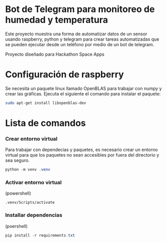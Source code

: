# Bot de Telegram para monitoreo de humedad y temperatura

Este proyecto muestra una forma de automatizar datos de un sensor usando raspberry, python y telegram para crear tareas automatizadas que se pueden ejecutar desde un teléfono por medio de un bot de telegram.

Proyecto diseñado para Hackathon Space Apps

# Configuración de raspberry

Se necesita un paquete linux llamado OpenBLAS para trabajar con numpy y crear las gráficas. Ejecuta el siguiente el comando para instalar el paquete:

```bash
sudo apt-get install libopenblas-dev
```

# Lista de comandos

### Crear entorno virtual

Para trabajar con dependecias y paquetes, es necesario crear un entorno virtual para que los paquetes no sean accesibles por fuera del directorio y sea seguro.

```powershell
python -m venv .venv
```

### Activar entorno virtual

(powershell)

```powershel
.venv/Scripts/activate
```

### Installar dependencias

(poershell)

```powershell
pip install -r requirements.txt

```
